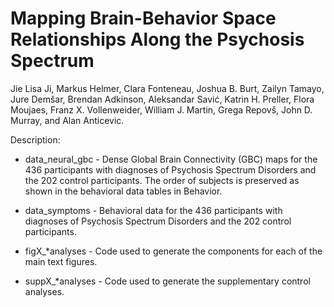 # Mapping Brain-Behavior Space Relationships Along the Psychosis Spectrum

Jie Lisa Ji, Markus Helmer, Clara Fonteneau, Joshua B. Burt, Zailyn Tamayo, Jure Demšar, Brendan Adkinson, Aleksandar Savić, Katrin H. Preller, Flora Moujaes, Franz X. Vollenweider, William J. Martin, Grega Repovš, John D. Murray, and Alan Anticevic.

Description:
* data_neural_gbc - Dense Global Brain Connectivity (GBC) maps for the 436 participants with diagnoses of Psychosis Spectrum Disorders and the 202 control participants. The order of subjects is preserved as shown in the behavioral data tables in Behavior.

* data_symptoms - Behavioral data for the 436 participants with diagnoses of Psychosis Spectrum Disorders and the 202 control participants.

* figX_*analyses - Code used to generate the components for each of the main text figures.

* suppX_*analyses - Code used to generate the supplementary control analyses.